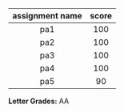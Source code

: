 | assignment name | score |
|:---------------:|:-----:|
| pa1             | 100   |
| pa2             | 100   |
| pa3             | 100   |
| pa4             | 100   |
| pa5             |  90   |

**Letter Grades:** AA
